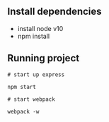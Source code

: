 ## Install dependencies

* install node v10
* npm install

## Running project

```
# start up express

npm start

# start webpack

webpack -w
```
